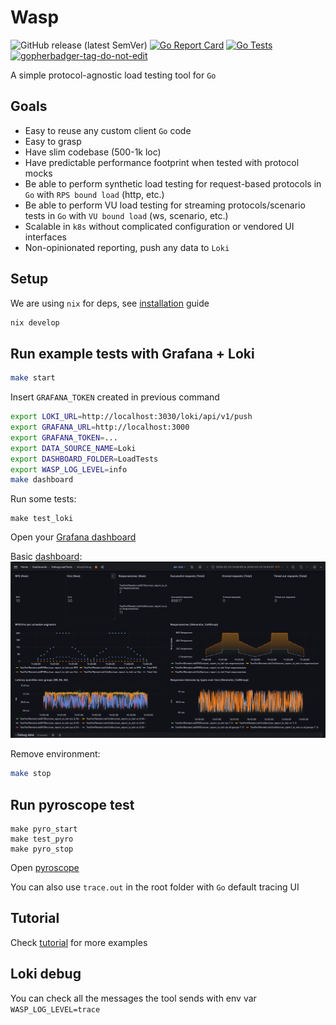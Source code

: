 # Wasp

![GitHub release (latest SemVer)](https://img.shields.io/github/v/release/smartcontractkit/wasp)
[![Go Report Card](https://goreportcard.com/badge/github.com/smartcontractkit/wasp)](https://goreportcard.com/report/github.com/smartcontractkit/wasp)
[![Go Tests](https://github.com/smartcontractkit/wasp/actions/workflows/test.yml/badge.svg)](https://github.com/smartcontractkit/wasp/actions/workflows/test.yml)
<a href='https://github.com/jpoles1/gopherbadger' target='_blank'>![gopherbadger-tag-do-not-edit](https://img.shields.io/badge/Go%20Coverage-80%25-brightgreen.svg?longCache=true&style=flat)</a>

A simple protocol-agnostic load testing tool for `Go`

## Goals
- Easy to reuse any custom client `Go` code
- Easy to grasp
- Have slim codebase (500-1k loc)
- Have predictable performance footprint when tested with protocol mocks
- Be able to perform synthetic load testing for request-based protocols in `Go` with `RPS bound load` (http, etc.)
- Be able to perform VU load testing for streaming protocols/scenario tests in `Go` with `VU bound load` (ws, scenario, etc.)
- Scalable in `k8s` without complicated configuration or vendored UI interfaces
- Non-opinionated reporting, push any data to `Loki`
## Setup
We are using `nix` for deps, see [installation](https://nixos.org/manual/nix/stable/installation/installation.html) guide
```bash
nix develop
```

## Run example tests with Grafana + Loki
```bash
make start
```
Insert `GRAFANA_TOKEN` created in previous command
```bash
export LOKI_URL=http://localhost:3030/loki/api/v1/push
export GRAFANA_URL=http://localhost:3000
export GRAFANA_TOKEN=...
export DATA_SOURCE_NAME=Loki
export DASHBOARD_FOLDER=LoadTests
export WASP_LOG_LEVEL=info
make dashboard
```
Run some tests:
```
make test_loki
```
Open your [Grafana dashboard](http://localhost:3000/d/wasp/wasp-load-generator?orgId=1&refresh=5s)

Basic [dashboard](dashboard/dashboard.go):
![dashboard_img](docs/dashboard_basic.png)

Remove environment:
```bash
make stop
```

## Run pyroscope test
```
make pyro_start
make test_pyro
make pyro_stop
```
Open [pyroscope](http://localhost:4040/)

You can also use `trace.out` in the root folder with `Go` default tracing UI

## Tutorial
Check [tutorial](./TUTORIAL.md) for more examples

## Loki debug
You can check all the messages the tool sends with env var `WASP_LOG_LEVEL=trace`